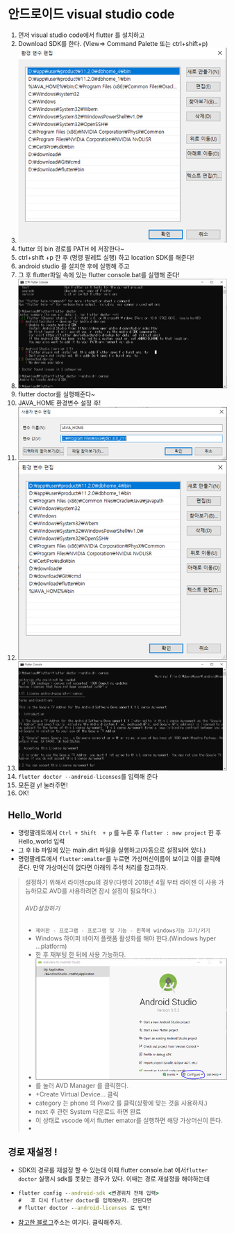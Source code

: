 #   안드로이드 visual studio code

1.  먼저  visual studio code에서 flutter 를 설치하고
2. Download SDK를 한다. (View=> Command Palette 또는 ctrl+shift+p)
3. ![image-20191130215913089](%EC%95%88%EB%93%9C.assets/image-20191130215913089.png)
4.  flutter 의  bin 경로를  PATH 에 저장한다~
5. ctrl+shift +p 한 후 (명령 팔레트 실행)  하고 location SDK를 해준다!
6. android studio 를 설치한 후에 실행해 주고
7. 그 후 flutter파일 속에 있는  flutter console.bat를 실행해 준다!
8. ![image-20191130221830784](%EC%95%88%EB%93%9C.assets/image-20191130221830784.png)
9.  flutter doctor를 실행해준다~
10. JAVA_HOME  환경변수 설정 후!
11. ![image-20191130224314565](%EC%95%88%EB%93%9C.assets/image-20191130224314565.png)
12. ![image-20191130224327145](%EC%95%88%EB%93%9C.assets/image-20191130224327145.png)
13. ![image-20191130224403337](%EC%95%88%EB%93%9C.assets/image-20191130224403337.png)
14. `flutter doctor --android-licenses`를 입력해 준다
15. 모든걸 y! 눌러주면!
16. OK!



##  Hello_World

- 명령팔레트에서 `Ctrl + Shift  + p` 를 누른 후 `flutter : new project` 한 후 Hello_world 입력
- 그 후 lib  파일에 있는 main.dirt 파일을 실행하고(자동으로 설정되어 있다.)
- 명령팔레트에서 `flutter:emaltor`를 누르면 가상머신이름이 보이고 이를 클릭해 준다. 만약 가상머신이 없다면 아래의 주석 처리를 참고하자.



> 설정하기 위해서 라이젠cpu의 경우(다행이 2018년 4월 부터 라이젠 이 사용 가능하므로 AVD를 사용하려면 잠시 설정이 필요하다.)
>
> ###### AVD설정하기
>
> - `제어판 - 프로그램 - 프로그램 및 기능 - 왼쪽에 windows기능 끄기/키기`
> - Windows 하이퍼 바이저 플랫폼 활성화를 해야 한다.(Windows hyper ...platform)
> - 한 후 재부팅 한 뒤에 사용 가능하다.
> - ![image-20191214182202199](%EC%95%88%EB%93%9C.assets/image-20191214182202199.png)
> - 를 눌러 AVD Manager 를 클릭한다.
> - +Create Virtual Device... 클릭
> - category 는 phone 의 Pixel2 를 클릭(상황에 맞는 것을 사용하자.)
> - next 후 관련 System 다운로드 하면 완료
> - 이 상태로    vscode 에서 flutter emator를 실행하면 해당 가상머신이 뜬다.
> - 
>

##  경로 재설정 !

- SDK의 경로를 재설정 할 수 있는데 이때 flutter console.bat  에서`flutter  doctor` 실행시  sdk를 못찾는 경우가 있다. 이때는 경로 재설정을 해야하는데

- ```cmd
  flutter config --android-sdk <변경위치 전체 입력>
  #   후 다시 flutter doctor를 입력해보자. 안된다면
  # flutter doctor --android-licenses 로 입력!
  
  ```

- [참고한 블로그](https://ejaurim.blogspot.com/2019/03/case-flutter-setup-unable-to-locate.html)주소는 여기다. 클릭해주자.